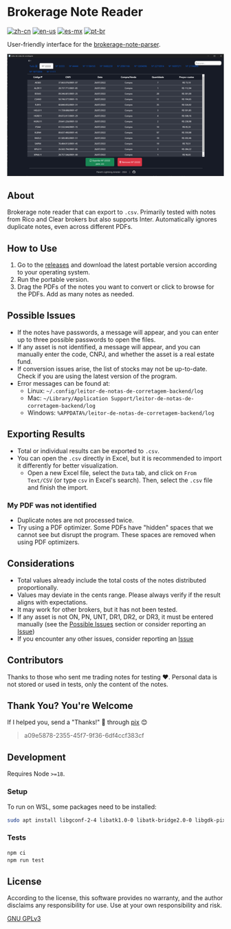 # Brokerage Note Reader

[![zh-cn](https://img.shields.io/badge/lang-zh-blue.svg)](https://github.com/planetsLightningArrester/leitor-de-notas-de-corretagem/blob/main/README.zh-cn.md)
[![en-us](https://img.shields.io/badge/lang-en-red.svg)](https://github.com/planetsLightningArrester/leitor-de-notas-de-corretagem/blob/main/README.en-us.md)
[![es-mx](https://img.shields.io/badge/lang-es-yellow.svg)](https://github.com/planetsLightningArrester/leitor-de-notas-de-corretagem/blob/main/README.es-mx.md)
[![pt-br](https://img.shields.io/badge/lang-pt--br-green.svg)](https://github.com/planetsLightningArrester/leitor-de-notas-de-corretagem/blob/main/README.md)

User-friendly interface for the [brokerage-note-parser](https://www.npmjs.com/package/parser-de-notas-de-corretagem).

![alt](./art/demo.png)

## About
Brokerage note reader that can export to `.csv`. Primarily tested with notes from Rico and Clear brokers but also supports Inter. Automatically ignores duplicate notes, even across different PDFs.

## How to Use
1. Go to the [releases](https://github.com/planetsLightningArrester/leitor-de-notas-de-corretagem/releases) and download the latest portable version according to your operating system.
2. Run the portable version.
3. Drag the PDFs of the notes you want to convert or click to browse for the PDFs. Add as many notes as needed.

## Possible Issues
- If the notes have passwords, a message will appear, and you can enter up to three possible passwords to open the files.
- If any asset is not identified, a message will appear, and you can manually enter the code, CNPJ, and whether the asset is a real estate fund.
- If conversion issues arise, the list of stocks may not be up-to-date. Check if you are using the latest version of the program.
- Error messages can be found at:
  - Linux: `~/.config/leitor-de-notas-de-corretagem-backend/log`
  - Mac: `~/Library/Application Support/leitor-de-notas-de-corretagem-backend/log`
  - Windows: `%APPDATA%/leitor-de-notas-de-corretagem-backend/log`

## Exporting Results
- Total or individual results can be exported to `.csv`.
- You can open the `.csv` directly in Excel, but it is recommended to import it differently for better visualization.
   - Open a new Excel file, select the `Data` tab, and click on `From Text/CSV` (or type `csv` in Excel's search). Then, select the `.csv` file and finish the import.

### My PDF was not identified
- Duplicate notes are not processed twice.
- Try using a PDF optimizer. Some PDFs have "hidden" spaces that we cannot see but disrupt the program. These spaces are removed when using PDF optimizers.

## Considerations
- Total values already include the total costs of the notes distributed proportionally.
- Values may deviate in the cents range. Please always verify if the result aligns with expectations.
- It may work for other brokers, but it has not been tested.
- If any asset is not ON, PN, UNT, DR1, DR2, or DR3, it must be entered manually (see the [Possible Issues](#possible-issues) section or consider reporting an [Issue](https://github.com/planetsLightningArrester/leitor-de-notas-de-corretagem/issues))
- If you encounter any other issues, consider reporting an [Issue](https://github.com/planetsLightningArrester/leitor-de-notas-de-corretagem/issues)

## Contributors
Thanks to those who sent me trading notes for testing ❤️. Personal data is not stored or used in tests, only the content of the notes.

## Thank You? You're Welcome
If I helped you, send a "Thanks!" 👋 through [pix](https://www.bcb.gov.br/en/financialstability/pix_en) 😊
> a09e5878-2355-45f7-9f36-6df4ccf383cf

## Development

Requires Node `>=18`.

### Setup
To run on WSL, some packages need to be installed:

```bash
sudo apt install libgconf-2-4 libatk1.0-0 libatk-bridge2.0-0 libgdk-pixbuf2.0-0 libgtk-3-0 libgbm-dev libnss3-dev libxss-dev libasound2 zip
```

### Tests

```bash
npm ci
npm run test
```

## License

According to the license, this software provides no warranty, and the author disclaims any responsibility for use. Use at your own responsibility and risk.

[GNU GPLv3](https://choosealicense.com/licenses/gpl-3.0/)